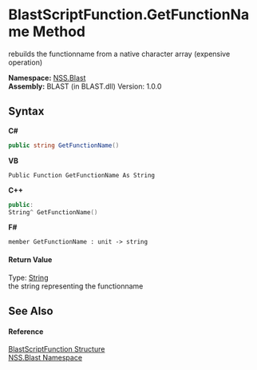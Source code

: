 # BlastScriptFunction.GetFunctionName Method 
 

rebuilds the functionname from a native character array (expensive operation)

**Namespace:**&nbsp;<a href="88b55311-4a89-0894-e27a-e157e443c7f7">NSS.Blast</a><br />**Assembly:**&nbsp;BLAST (in BLAST.dll) Version: 1.0.0

## Syntax

**C#**<br />
``` C#
public string GetFunctionName()
```

**VB**<br />
``` VB
Public Function GetFunctionName As String
```

**C++**<br />
``` C++
public:
String^ GetFunctionName()
```

**F#**<br />
``` F#
member GetFunctionName : unit -> string 

```


#### Return Value
Type: <a href="https://docs.microsoft.com/dotnet/api/system.string" target="_blank" rel="noopener noreferrer">String</a><br />the string representing the functionname

## See Also


#### Reference
<a href="4c6d14f4-14ae-a622-3763-13b615f5d263">BlastScriptFunction Structure</a><br /><a href="88b55311-4a89-0894-e27a-e157e443c7f7">NSS.Blast Namespace</a><br />